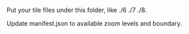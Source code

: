 Put your tile files under this folder,
like ./6 ./7 ./8.

Update manifest.json to available zoom levels and boundary.